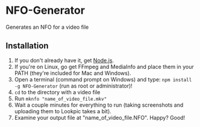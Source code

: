 NFO-Generator
=============

Generates an NFO for a video file

Installation
------------

1. If you don't already have it, get [Node.js](http://nodejs.org/#download).
2. If you're on Linux, go get FFmpeg and MediaInfo and place them in your PATH (they're included for Mac and Windows).
3. Open a terminal (command prompt on Windows) and type: `npm install -g NFO-Generator` (run as root or administrator)!
4. `cd` to the directory with a video file
5. Run `mknfo "name_of_video_file.mkv"`
6. Wait a couple minutes for everything to run (taking screenshots and uploading them to Lookpic takes a bit).
7. Examine your output file at "name_of_video_file.NFO". Happy? Good!
